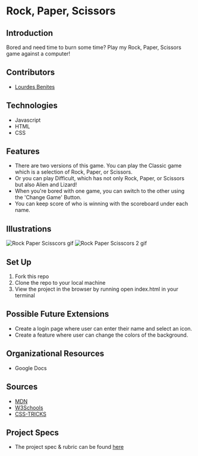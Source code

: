 # Rock, Paper, Scissors

## Introduction
Bored and need time to burn some time? Play my Rock, Paper, Scissors game against a computer!

## Contributors
  - [Lourdes Benites](https://github.com/lourdesbnts)

## Technologies
  - Javascript
  - HTML
  - CSS

## Features

   - There are two versions of this game. You can play the Classic game which is a selection of Rock, Paper, or Scissors.
   - Or you can play Difficult, which has not only Rock, Paper, or Scissors but also Alien and Lizard!
   - When you're bored with one game, you can switch to the other using the 'Change Game' Button.
   - You can keep score of who is winning with the scoreboard under each name.

## Illustrations

![Rock Paper Scisscors gif](https://media.giphy.com/media/57nVmbyoPugGxTj21Q/giphy.gif)
![Rock Paper Scisscors 2 gif](https://media.giphy.com/media/57nVmbyoPugGxTj21Q/giphy.gif)

## Set Up

1. Fork this repo  
2. Clone the repo to your local machine
3. View the project in the browser by running open index.html in your terminal

## Possible Future Extensions

  - Create a login page where user can enter their name and select an icon.
  - Create a feature where user can change the colors of the background.

## Organizational Resources
- Google Docs

## Sources
  - [MDN](http://developer.mozilla.org/en-US/)
  - [W3Schools](https://www.w3schools.com/)
  - [CSS-TRICKS](https://css-tricks.com/)


## Project Specs
  - The project spec & rubric can be found [here](https://frontend.turing.edu/projects/module-1/rock-paper-scissors-solo.html)
